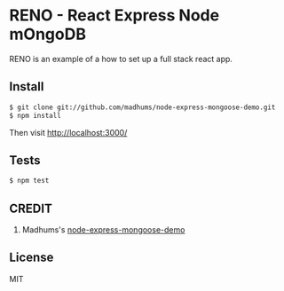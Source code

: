 
# RENO - React Express Node mOngoDB 

RENO is an example of a how to set up a full stack react app.



## Install

```sh
$ git clone git://github.com/madhums/node-express-mongoose-demo.git
$ npm install
```


Then visit [http://localhost:3000/](http://localhost:3000/)

## Tests

```sh
$ npm test
```

## CREDIT

1) Madhums's [node-express-mongoose-demo](https://github.com/madhums/node-express-mongoose-demo)


## License

MIT